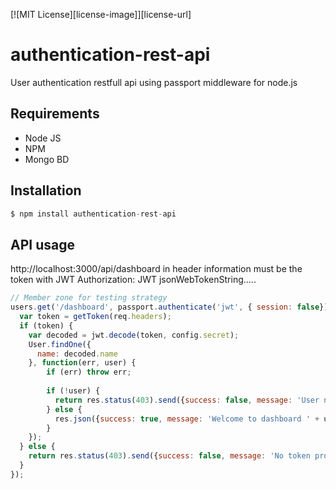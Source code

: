 [![MIT License][license-image]][license-url]

# authentication-rest-api
User authentication restfull api using passport middleware for node.js

## Requirements
* Node JS
* NPM
* Mongo BD

## Installation
```javascript
$ npm install authentication-rest-api
```
## API usage
http://localhost:3000/api/dashboard
in header information must be the token with JWT
Authorization: JWT jsonWebTokenString.....
```javascript
// Member zone for testing strategy
users.get('/dashboard', passport.authenticate('jwt', { session: false}), function(req, res) {
  var token = getToken(req.headers);
  if (token) {
    var decoded = jwt.decode(token, config.secret);
    User.findOne({
      name: decoded.name
    }, function(err, user) {
        if (err) throw err;
 
        if (!user) {
          return res.status(403).send({success: false, message: 'User not found.'});
        } else {
          res.json({success: true, message: 'Welcome to dashboard ' + user.name + '!'});
        }
    });
  } else {
    return res.status(403).send({success: false, message: 'No token provided.'});
  }
});
```
